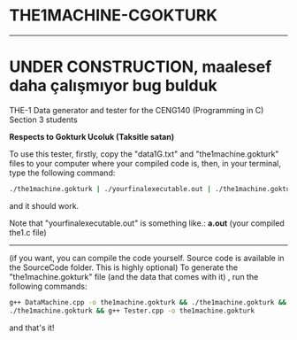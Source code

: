 # THE1MACHINE-CGOKTURK
--------

# UNDER CONSTRUCTION, maalesef daha çalışmıyor bug bulduk

THE-1 Data generator and tester for the CENG140 (Programming in C) Section 3 students

**Respects to Gokturk Ucoluk (Taksitle satan)**

To use this tester, firstly, copy the "data1G.txt" and "the1machine.gokturk" files to your computer where your compiled code is, then, in your terminal, type the following command:
```sh
./the1machine.gokturk | ./yourfinalexecutable.out | ./the1machine.gokturk
```
and it should work.

Note that "yourfinalexecutable.out" is something like.:    **a.out** (your compiled the1.c file)

-------

(if you want, you can compile the code yourself. Source code is available in the SourceCode folder. This is highly optional)
To generate the "the1machine.gokturk" file (and the data that comes with it) , run the following commands:
```bash
g++ DataMachine.cpp -o the1machine.gokturk && ./the1machine.gokturk && g++ checker.cpp -o the1machine.gokturk
./the1machine.gokturk && g++ Tester.cpp -o the1machine.gokturk
```

and that's it!


